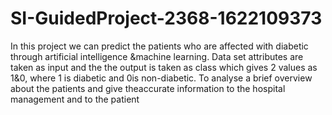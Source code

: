 # SI-GuidedProject-2368-1622109373

In this project we can predict the patients who are affected with diabetic through artificial intelligence &machine learning.
Data set attributes are taken as input and the the output is taken as class which gives 2 values as 1&0, where 1 is diabetic and 0is non-diabetic.
To analyse a brief overview about the patients and give theaccurate information to the hospital management and to the patient
